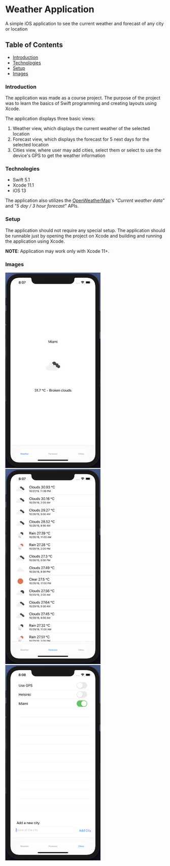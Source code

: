 # Weather Application

A simple iOS application to see the current weather and forecast of any city or location

## Table of Contents
- [Introduction](#introduction)
- [Technologies](#technologies)
- [Setup](#setup)
- [Images](#images)

### Introduction
The application was made as a course project. The purpose of the project was to learn the basics of Swift programming and creating layouts using Xcode.

The application displays three basic views:
1. Weather view, which displays the current weather of the selected location
2. Forecast view, which displays the forecast for 5 next days for the selected location
3. Cities view, where user may add cities, select them or select to use the device's GPS to get the weather information

### Technologies
- Swift 5.1
- Xcode 11.1
- iOS 13

The application also utilizes the [OpenWeatherMap](https://openweathermap.org/api)'s *"Current weather data"* and *"5 day / 3 hour forecast"* APIs.


### Setup

The application should not require any special setup. The application should be runnable just by opening the project on Xcode and building and running the application using Xcode.

**NOTE**: Application may work only with Xcode 11+.

### Images
<div>
    <img src="./docs/Weather.png" width="300" alt="Weather">
    <img src="./docs/Forecast.png" width="300" alt="Forecast">
    <img src="./docs/Cities.png" width="300" alt="Cities">
</div>